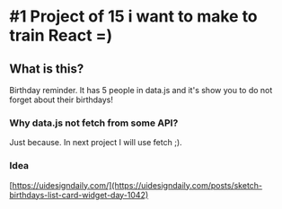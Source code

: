 # #1 Project of 15 i want to make to train React =)

## What is this?

Birthday reminder. It has 5 people in data.js and it's show you to do not forget about their birthdays!

### Why data.js not fetch from some API?

Just because. In next project I will use fetch ;).

### Idea

[https://uidesigndaily.com/](https://uidesigndaily.com/posts/sketch-birthdays-list-card-widget-day-1042)